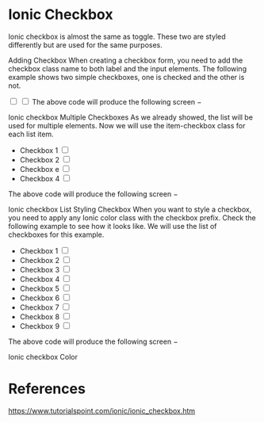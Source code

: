 # Ionic Checkbox

Ionic checkbox is almost the same as toggle. These two are styled differently but are used for the same purposes.

Adding Checkbox
When creating a checkbox form, you need to add the checkbox class name to both label and the input elements. The following example shows two simple checkboxes, one is checked and the other is not.

<label class = "checkbox">
   <input type = "checkbox">
</label>

<label class = "checkbox">
   <input type = "checkbox">
</label>
The above code will produce the following screen −

Ionic checkbox
Multiple Checkboxes
As we already showed, the list will be used for multiple elements. Now we will use the item-checkbox class for each list item.

<ul class = "list">
   <li class = "item item-checkbox">
      Checkbox 1
      <label class = "checkbox">
         <input type = "checkbox" />
      </label>
   </li>

   <li class = "item item-checkbox">
      Checkbox 2
      <label class = "checkbox">
         <input type = "checkbox" />
      </label>
   </li>

   <li class = "item item-checkbox">
      Checkbox e
      <label class = "checkbox">
         <input type = "checkbox" />
      </label>
   </li>

   <li class = "item item-checkbox">
      Checkbox 4
      <label class = "checkbox">
         <input type = "checkbox" />
      </label>
   </li>
</ul>
The above code will produce the following screen −

Ionic checkbox List
Styling Checkbox
When you want to style a checkbox, you need to apply any Ionic color class with the checkbox prefix. Check the following example to see how it looks like. We will use the list of checkboxes for this example.

<ul class = "list">
   <li class = "item item-checkbox checkbox-light">
      Checkbox 1
      <label class = "checkbox">
         <input type = "checkbox" />
      </label>
   </li>

   <li class = "item item-checkbox checkbox-stable">
      Checkbox 2
      <label class = "checkbox">
         <input type = "checkbox" />
      </label>
   </li>

   <li class = "item item-checkbox  checkbox-positive">
      Checkbox 3
      <label class = "checkbox">
         <input type = "checkbox" />
      </label>
   </li>

   <li class = "item item-checkbox  checkbox-calm">
      Checkbox 4
      <label class = "checkbox">
         <input type = "checkbox" />
      </label>
   </li>

   <li class = "item item-checkbox  checkbox-balanced">
      Checkbox 5
      <label class = "checkbox">
         <input type = "checkbox" />
      </label>
   </li>

   <li class = "item item-checkbox  checkbox-energized">
      Checkbox 6
      <label class = "checkbox">
         <input type = "checkbox" />
      </label>
   </li>

   <li class = "item item-checkbox  checkbox-assertive">
      Checkbox 7
      <label class = "checkbox">
         <input type = "checkbox" />
      </label>
   </li>

   <li class = "item item-checkbox  checkbox-royal">
      Checkbox 8
      <label class = "checkbox">
         <input type = "checkbox" />
      </label>
   </li>

   <li class = "item item-checkbox  checkbox-dark">
      Checkbox 9
      <label class = "checkbox">
         <input type = "checkbox" />
      </label>
   </li>
</ul>
The above code will produce the following screen −

Ionic checkbox Color

# References
https://www.tutorialspoint.com/ionic/ionic_checkbox.htm

